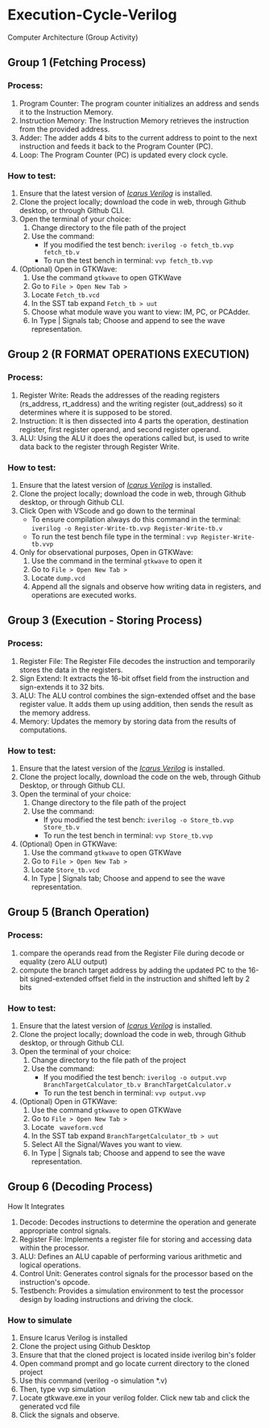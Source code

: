 # Execution-Cycle-Verilog
Computer Architecture (Group Activity)


## Group 1 (Fetching Process)

### Process:

1. Program Counter: The program counter initializes an address and sends it to the Instruction Memory.
2. Instruction Memory: The Instruction Memory retrieves the instruction from the provided address.
3. Adder: The adder adds 4 bits to the current address to point to the next instruction and feeds it back to the Program Counter (PC).
4. Loop: The Program Counter (PC) is updated every clock cycle.

### How to test:

1. Ensure that the latest version of *[Icarus Verilog](https://bleyer.org/icarus/)* is installed.
2. Clone the project locally; download the code in web, through Github desktop, or through Github CLI.
3. Open the terminal of your choice:
    1. Change directory to the file path of the project
    2. Use the command:
        - If you modified the test bench: `iverilog -o fetch_tb.vvp fetch_tb.v`
        - To run the test bench in terminal: `vvp fetch_tb.vvp`
4. (Optional) Open in GTKWave:
    1. Use the command `gtkwave` to open GTKWave
    2. Go to `File > Open New Tab >`
    3. Locate `Fetch_tb.vcd`
    4. In the SST tab expand `Fetch_tb > uut`
    5. Choose what module wave you want to view: IM, PC, or PCAdder.
    6. In Type | Signals tab; Choose and append to see the wave representation.


## Group 2 (R FORMAT OPERATIONS EXECUTION)

### Process:

1. Register Write: Reads the addresses of the reading registers (rs_address, rt_address) and the writing register (out_address) so it determines where it is supposed to be stored.
2. Instruction: It is then dissected into 4 parts the operation, destination register, first register operand, and second register operand.
3. ALU: Using the ALU it does the operations called but, is used to write data back to the register through Register Write.

### How to test:

1. Ensure that the latest version of *[Icarus Verilog](https://bleyer.org/icarus/)* is installed.
2. Clone the project locally; download the code in web, through Github desktop, or through Github CLI.
3. Click Open with VScode and go down to the terminal
    - To ensure compilation always do this command in the terminal: `iverilog -o Register-Write-tb.vvp Register-Write-tb.v`
    - To run the test bench file type in the terminal : `vvp Register-Write-tb.vvp`
4. Only for observational purposes, Open in GTKWave:
    1. Use the command in the terminal `gtkwave` to open it
    2. Go to `File > Open New Tab >`
    3. Locate `dump.vcd`
    4. Append all the signals and observe how writing data in registers, and operations are executed works.


## Group 3 (Execution - Storing Process)

### Process:
1. Register File: The Register File decodes the instruction and temporarily stores the data in the registers. 
2. Sign Extend: It extracts the 16-bit offset field from the instruction and sign-extends it to 32 bits.
3. ALU: The ALU control combines the sign-extended offset and the base register value. It adds them up using addition, then sends the result as the memory address.
4. Memory: Updates the memory by storing data from the results of computations.

### How to test:
1. Ensure that the latest version of the *[Icarus Verilog](https://bleyer.org/icarus/)* is installed.
2. Clone the project locally, download the code on the web, through Github Desktop, or through Github CLI.
3. Open the terminal of your choice:
    1. Change directory to the file path of the project
    2. Use the command:
        - If you modified the test bench: `iverilog -o Store_tb.vvp Store_tb.v`
        - To run the test bench in terminal: `vvp Store_tb.vvp`
4. (Optional) Open in GTKWave:
    1. Use the command `gtkwave` to open GTKWave
    2. Go to `File > Open New Tab >`
    3. Locate `Store_tb.vcd`
    4. In Type | Signals tab; Choose and append to see the wave representation.


## Group 5 (Branch Operation) 

### Process:
1. compare the operands read from the Register File during decode or equality (zero ALU output)
2. compute the branch target address by adding the updated PC to the 16-bit signed-extended offset field in the instruction and shifted left by 2 bits

### How to test:

1. Ensure that the latest version of *[Icarus Verilog](https://bleyer.org/icarus/)* is installed.
2. Clone the project locally; download the code in web, through Github desktop, or through Github CLI.
3. Open the terminal of your choice:
    1. Change directory to the file path of the project
    2. Use the command:
        - If you modified the test bench: `iverilog -o output.vvp BranchTargetCalculator_tb.v BranchTargetCalculator.v`
        - To run the test bench in terminal: `vvp output.vvp`
4. (Optional) Open in GTKWave:
    1. Use the command `gtkwave` to open GTKWave
    2. Go to `File > Open New Tab >`
    3. Locate ` waveform.vcd`
    4. In the SST tab expand `BranchTargetCalculator_tb > uut`
    5. Select All the Signal/Waves you want to view.
    6. In Type | Signals tab; Choose and append to see the wave representation.


## Group 6 (Decoding Process) 

How It Integrates  
1. Decode: Decodes instructions to determine the operation and generate appropriate control signals.
2. Register File: Implements a register file for storing and accessing data within the processor.
3. ALU: Defines an ALU capable of performing various arithmetic and logical operations.  
4. Control Unit: Generates control signals for the processor based on the instruction's opcode.  
5. Testbench: Provides a simulation environment to test the processor design by loading instructions and driving the clock.

### How to simulate

1. Ensure Icarus Verilog is installed
2. Clone the project using Github Desktop
3. Ensure that that the cloned project is located inside iverilog bin's folder
4. Open command prompt and go locate current directory to the cloned project
5. Use this command (verilog -o simulation *.v) 
6. Then, type vvp simulation
7. Locate gtkwave.exe in your verilog folder. Click new tab and click the generated vcd file
8. Click the signals and observe.

